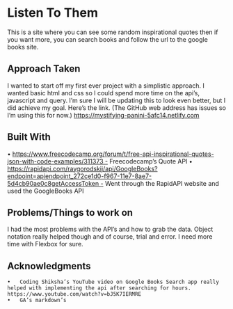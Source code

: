 


  # Listen To Them

  This is a site where you can see some random inspirational quotes then if you want more, you can search books and follow the url to the google books site.

  ## Approach Taken

  I wanted to start off my first ever project with a simplistic approach.  I wanted basic html and css so I could spend more time on the api’s, javascript and query.  I’m sure I will be updating this to look even better, but I did achieve my goal.  Here’s the link. (The GitHub web address has issues so I’m using this for now.)  https://mystifying-panini-5afc14.netlify.com


  ## Built With

  •	https://www.freecodecamp.org/forum/t/free-api-inspirational-quotes-json-with-code-examples/311373 - Freecodecamp’s Quote API
  •	https://rapidapi.com/raygorodskij/api/GoogleBooks?endpoint=apiendpoint_272ce1d0-f967-11e7-8ae7-5d4cb90ae0c8getAccessToken - Went through the RapidAPI website and used the GoogleBooks API

  ## Problems/Things to work on

  I had the most problems with the API’s and how to grab the data.  Object notation really helped though and of course, trial and error.  I need more time with Flexbox for sure.

  ## Acknowledgments
  	•	Coding Shiksha’s YouTube video on Google Books Search app really helped with implementing the api after searching for hours.
  	https://www.youtube.com/watch?v=bJ5K7IERMRE
  	•	GA’s markdown’s
